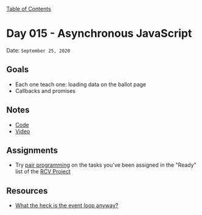 [Table of Contents](../README.md)

# Day 015 - Asynchronous JavaScript

Date: `September 25, 2020`

## Goals

- Each one teach one: loading data on the ballot page
- Callbacks and promises

## Notes

- [Code](./code)
- [Video](https://www.youtube.com/watch?v=cXYTtlfCsz4)

## Assignments

- Try [pair programming](https://martinfowler.com/articles/on-pair-programming.html#DriverAndNavigator) on the tasks you've been assigned in the "Ready" list of the [RCV Project](https://trello.com/b/MNt2GNBJ/ranked-choice-voting-backlog)

## Resources

- [What the heck is the event loop anyway?](https://youtu.be/8aGhZQkoFbQ)
